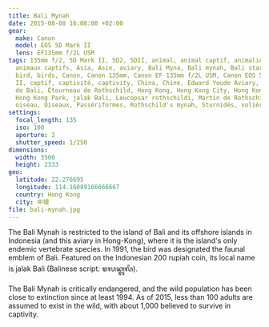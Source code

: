 ```yaml
---
title: Bali Mynah
date: 2015-08-08 16:08:00 +02:00
gear:
  make: Canon
  model: EOS 5D Mark II
  lens: EF135mm f/2L USM
tags: 135mm f/2, 5D Mark II, 5D2, 5DII, animal, animal captif, animalière,
  animaux captifs, Asia, Asie, aviary, Bali Myna, Bali mynah, Bali starling,
  bird, birds, Canon, Canon 135mm, Canon EF 135mm f/2L USM, Canon EOS 5D Mark
  II, captif, captivité, captivity, China, Chine, Edward Youde Aviary, Étourneau
  de Bali, Étourneau de Rothschild, Hong Kong, Hong Kong City, Hong Kong Island,
  Hong Kong Park, jalak Bali, Leucopsar rothschildi, Martin de Rothschild,
  oiseau, Oiseaux, Passériformes, Rothschild's mynah, Sturnidés, volière
settings:
  focal_length: 135
  iso: 100
  aperture: 2
  shutter_speed: 1/250
dimensions:
  width: 3500
  height: 2333
geo:
  latitude: 22.276695
  longitude: 114.16089166666667
  country: Hong Kong
  city: 中環
file: bali-mynah.jpg
---
```


The Bali Mynah is restricted to the island of Bali and its offshore islands in Indonesia (and this aviary in Hong-Kong), where it is the island's only endemic vertebrate species. In 1991, the bird was designated the faunal emblem of Bali. Featured on the Indonesian 200 rupiah coin, its local name is jalak Bali (Balinese script: ᬚᬮᬓ᭄ᬩᬮᬶ).

The Bali Mynah is critically endangered, and the wild population has been close to extinction since at least 1994. As of 2015, less than 100 adults are assumed to exist in the wild, with about 1,000 believed to survive in captivity.
